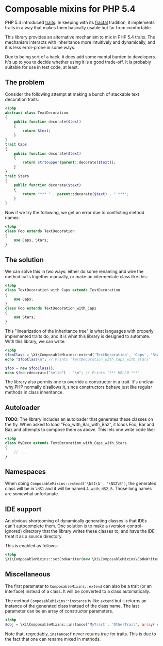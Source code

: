 
# Composable mixins for PHP 5.4 #

PHP 5.4 introduced [traits](http://php.net/manual/en/language.oop5.traits.php).
In keeping with its [fractal](http://me.veekun.com/blog/2012/04/09/php-a-fractal-of-bad-design/) tradition,
it implements traits in a way that makes them basically usable but far from comfortable.

This library provides an alternative mechanism to mix in PHP 5.4 traits.
The mechanism interacts with inheritance more intuitively and dynamically, and it is less error-prone in some ways.

Due to being sort of a hack, it does add some mental burden to developers.
It's up to you to decide whether using it is a good trade-off.
It is probably suitable for use in test code, at least.


## The problem ##

Consider the following attempt at making a bunch of stackable text decoration traits:

```php
<?php
abstract class TextDecoration
{
    public function decorate($text)
    {
        return $text;
    }
}
trait Caps
{
    public function decorate($text)
    {
        return strtoupper(parent::decorate($text));
    }
}
trait Stars
{
    public function decorate($text)
    {
        return "*** " . parent::decorate($text) . " ***";
    }
}
```

Now if we try the following, we get an error due to conflicting method names: 

```php
<?php
class Foo extends TextDecoration
{
    use Caps, Stars;
}
```

## The solution ##

We can solve this in two ways: either do some renaming and wire the method calls together manually,
or make an intermediate class like this:

```php
<?php
class TextDecoration_with_Caps extends TextDecoration
{
    use Caps;
}
class Foo extends TextDecoration_with_Caps
{
    use Stars;
}
```

This "linearization of the inheritance tree" is what languages with properly implemented traits do,
and it is what this library is designed to automate. With this library, we can write:

```php
<?php
$fooClass = \Xi\ComposableMixins::extend('TextDecoration', 'Caps', 'Stars');
echo "$fooClass\n"; // Prints 'TextDecoration_with_Caps_with_Stars'

$foo = new $fooClass();
echo $foo->decorate("hello") . "\n"; // Prints '*** HELLO ***'
```

The library also permits one to override a constructor in a trait.
It's unclear why PHP normally disallows it, since constructors behave just like
regular methods in class inheritance.

## Autoloader ##

**TODO**: The library includes an autoloader that generates these classes on the fly.
When asked to load "Foo_with_Bar_with_Baz", it loads Foo, Bar and Baz and attempts to
compose them as above. This lets one write code like:

```php
<?php
class MyDeco extends TextDecoration_with_Caps_with_Stars
{
    // ...
}
```

## Namespaces ##

When doing `ComposableMixins::extend('\NS1\A', '\NS2\B')`, the generated
class will be in `\NS1` and it will be named `A_with_NS2_B`.
Those long names are somewhat unfortunate.

## IDE support ##

An obvious shortcoming of dynamically generating classes is that IDEs can't autocomplete them.
One solution is to make a (version-control-ignored) directory that the library writes these
classes to, and have the IDE treat it as a source directory.

This is enabled as follows:

```php
<?php
\Xi\ComposableMixins::setCodeWriter(new \Xi\ComposableMixins\CodeWriter('/path/to/composed_mixins));
```

## Miscellaneous ##

The first parameter to `ComposableMixins::extend` can also be a trait (or an interface) instead of a class.
It will be converted to a class automatically.

The method `ComposableMixins::instance` is like `extend` but it returns an instance of the generated class
instead of the class name. The last parameter can be an array of constructor parameters.

```php
<?php
$obj = \Xi\ComposableMixins::instance('MyTrait', 'OtherTrait', array('optionally', 'some', 'constructor', 'params'));
```

Note that, regrettably, `instanceof` never returns true for traits.
This is due to the fact that one can rename mixed in methods.
